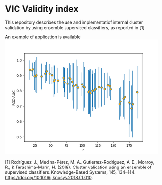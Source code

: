 # VIC Validity index 
This repository describes the use and implementatiof internal cluster validation by using ensemble supervised classifiers, as reported in [1]

An example of application is available.
![ROC-AUC for example](images/VIC_results.png)

[1] Rodríguez, J., Medina-Pérez, M. A., Gutierrez-Rodríguez, A. E., Monroy, R., & Terashima-Marín, H. (2018). Cluster validation using an ensemble of supervised classifiers. Knowledge-Based Systems, 145, 134–144. https://doi.org/10.1016/j.knosys.2018.01.010.